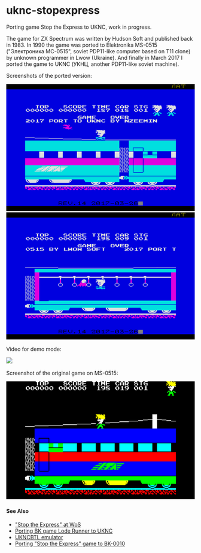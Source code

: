 # uknc-stopexpress
Porting game Stop the Express to UKNC, work in progress.

The game for ZX Spectrum was written by Hudson Soft and published back in 1983.
In 1990 the game was ported to Elektronika MS-0515 ("Электроника МС-0515", soviet PDP11-like computer based on T11 clone) by unknown programmer in Lwow (Ukraine).
And finally in March 2017 I ported the game to UKNC (УКНЦ, another PDP11-like soviet machine).

Screenshots of the ported version:

![](screenshot/demoscreen.png) ![](screenshot/demoscreen2.png)

Video for demo mode:

[![](http://img.youtube.com/vi/66ETuJ9uO6s/0.jpg)](http://www.youtube.com/watch?v=66ETuJ9uO6s)

Screenshot of the original game on MS-0515:

![](screenshot/original-ms0515.png)

#### See Also

 - ["Stop the Express" at WoS](http://www.worldofspectrum.org/infoseekid.cgi?id=0004916)
 - [Porting BK game Lode Runner to UKNC](https://github.com/nzeemin/uknc-loderunner)
 - [UKNCBTL emulator](https://github.com/nzeemin/ukncbtl)
 - [Porting "Stop the Express" game to BK-0010](https://github.com/nzeemin/bk0010-stopexpress)
